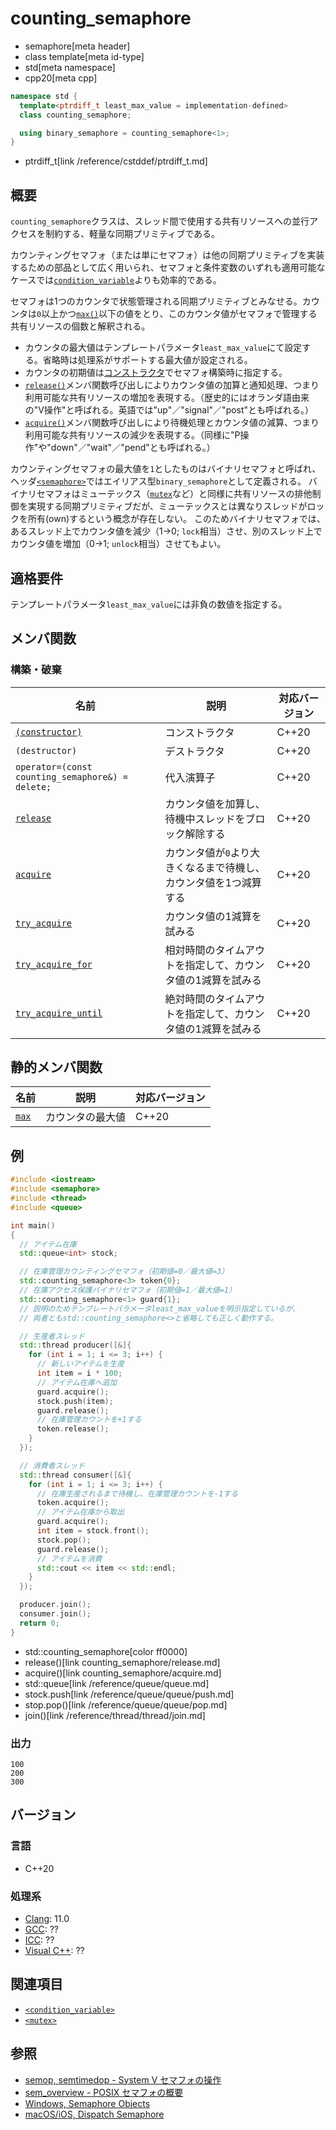 # counting_semaphore
* semaphore[meta header]
* class template[meta id-type]
* std[meta namespace]
* cpp20[meta cpp]

```cpp
namespace std {
  template<ptrdiff_t least_max_value = implementation-defined>
  class counting_semaphore;

  using binary_semaphore = counting_semaphore<1>;
}
```
* ptrdiff_t[link /reference/cstddef/ptrdiff_t.md]

## 概要
`counting_semaphore`クラスは、スレッド間で使用する共有リソースへの並行アクセスを制約する、軽量な同期プリミティブである。

カウンティングセマフォ（または単にセマフォ）は他の同期プリミティブを実装するための部品として広く用いられ、セマフォと条件変数のいずれも適用可能なケースでは[`condition_variable`](/reference/condition_variable/condition_variable.md)よりも効率的である。

セマフォは1つのカウンタで状態管理される同期プリミティブとみなせる。カウンタは`0`以上かつ[`max()`](counting_semaphore/max.md)以下の値をとり、このカウンタ値がセマフォで管理する共有リソースの個数と解釈される。

- カウンタの最大値はテンプレートパラメータ`least_max_value`にて設定する。省略時は処理系がサポートする最大値が設定される。
- カウンタの初期値は[コンストラクタ](counting_semaphore/op_constructor.md)でセマフォ構築時に指定する。
- [`release()`](counting_semaphore/release.md)メンバ関数呼び出しによりカウンタ値の加算と通知処理、つまり利用可能な共有リソースの増加を表現する。（歴史的にはオランダ語由来の"V操作"と呼ばれる。英語では"up"／"signal"／"post"とも呼ばれる。）
- [`acquire()`](counting_semaphore/acquire.md)メンバ関数呼び出しにより待機処理とカウンタ値の減算、つまり利用可能な共有リソースの減少を表現する。（同様に"P操作"や"down"／"wait"／"pend"とも呼ばれる。）

カウンティングセマフォの最大値を`1`としたものはバイナリセマフォと呼ばれ、ヘッダ[`<semaphore>`](/reference/semaphore.md)ではエイリアス型`binary_semaphore`として定義される。
バイナリセマフォはミューテックス（[`mutex`](/reference/mutex/mutex.md)など）と同様に共有リソースの排他制御を実現する同期プリミティブだが、ミューテックスとは異なりスレッドがロックを所有(own)するという概念が存在しない。
このためバイナリセマフォでは、あるスレッド上でカウンタ値を減少（1→0; `lock`相当）させ、別のスレッド上でカウンタ値を増加（0→1; `unlock`相当）させてもよい。


## 適格要件
テンプレートパラメータ`least_max_value`には非負の数値を指定する。


## メンバ関数
### 構築・破棄

| 名前             | 説明            | 対応バージョン |
|-----------------|----------------|------------|
| [`(constructor)`](counting_semaphore/op_constructor.md) | コンストラクタ | C++20 |
| `(destructor)` | デストラクタ | C++20 |
| `operator=(const counting_semaphore&) = delete;` | 代入演算子 | C++20 |
| [`release`](counting_semaphore/release.md) | カウンタ値を加算し、待機中スレッドをブロック解除する | C++20 |
| [`acquire`](counting_semaphore/acquire.md) | カウンタ値が`0`より大きくなるまで待機し、カウンタ値を1つ減算する | C++20 |
| [`try_acquire`](counting_semaphore/try_acquire.md) | カウンタ値の1減算を試みる | C++20 |
| [`try_acquire_for`](counting_semaphore/try_acquire_for.md) | 相対時間のタイムアウトを指定して、カウンタ値の1減算を試みる | C++20 |
| [`try_acquire_until`](counting_semaphore/try_acquire_until.md) | 絶対時間のタイムアウトを指定して、カウンタ値の1減算を試みる | C++20 |

## 静的メンバ関数

| 名前             | 説明            | 対応バージョン |
|-----------------|----------------|----------|
| [`max`](counting_semaphore/max.md) | カウンタの最大値 | C++20 |


## 例
```cpp example
#include <iostream>
#include <semaphore>
#include <thread>
#include <queue>

int main()
{
  // アイテム在庫
  std::queue<int> stock;

  // 在庫管理カウンティングセマフォ（初期値=0／最大値=3）
  std::counting_semaphore<3> token{0};
  // 在庫アクセス保護バイナリセマフォ（初期値=1／最大値=1）
  std::counting_semaphore<1> guard{1};
  // 説明のためテンプレートパラメータleast_max_valueを明示指定しているが、
  // 両者ともstd::counting_semaphore<>と省略しても正しく動作する。

  // 生産者スレッド
  std::thread producer([&]{
    for (int i = 1; i <= 3; i++) {
      // 新しいアイテムを生産
      int item = i * 100;
      // アイテム在庫へ追加
      guard.acquire();
      stock.push(item);
      guard.release();
      // 在庫管理カウントを+1する
      token.release();
    }
  });

  // 消費者スレッド
  std::thread consumer([&]{
    for (int i = 1; i <= 3; i++) {
      // 在庫生産されるまで待機し、在庫管理カウントを-1する
      token.acquire();
      // アイテム在庫から取出
      guard.acquire();
      int item = stock.front();
      stock.pop();
      guard.release();
      // アイテムを消費
      std::cout << item << std::endl;
    }
  });

  producer.join();
  consumer.join();
  return 0;
}
```
* std::counting_semaphore[color ff0000]
* release()[link counting_semaphore/release.md]
* acquire()[link counting_semaphore/acquire.md]
* std::queue[link /reference/queue/queue.md]
* stock.push[link /reference/queue/queue/push.md]
* stop.pop()[link /reference/queue/queue/pop.md]
* join()[link /reference/thread/thread/join.md]

### 出力
```
100
200
300
```


## バージョン
### 言語
- C++20

### 処理系
- [Clang](/implementation.md#clang): 11.0
- [GCC](/implementation.md#gcc): ??
- [ICC](/implementation.md#icc): ??
- [Visual C++](/implementation.md#visual_cpp): ??


## 関連項目
- [`<condition_variable>`](/reference/condition_variable.md)
- [`<mutex>`](/reference/mutex.md)


## 参照
- [semop, semtimedop - System V セマフォの操作](https://linuxjm.osdn.jp/html/LDP_man-pages/man2/semop.2.html)
- [sem_overview - POSIX セマフォの概要](https://linuxjm.osdn.jp/html/LDP_man-pages/man7/sem_overview.7.html)
- [Windows, Semaphore Objects](https://docs.microsoft.com/en-us/windows/win32/sync/semaphore-objects)
- [macOS/iOS, Dispatch Semaphore](https://developer.apple.com/documentation/dispatch/dispatch_semaphore)
